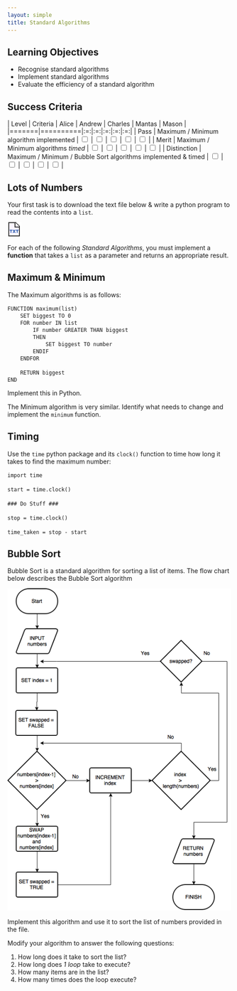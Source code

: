 ```yaml
---
layout: simple
title: Standard Algorithms
---
```


## Learning Objectives

* Recognise standard algorithms
* Implement standard algorithms
* Evaluate the efficiency of a standard algorithm

## Success Criteria

| Level | Criteria | Alice | Andrew | Charles | Mantas | Mason |
|=======|==========|:=:|:=:|:=:|:=:|:=:|
| Pass  | Maximum / Minimum algorithm implemented | <input type="checkbox"> | <input type="checkbox"> | <input type="checkbox"> | <input type="checkbox"> | <input type="checkbox"> |
| Merit | Maximum / Minimum algorithms *timed* | <input type="checkbox"> | <input type="checkbox"> | <input type="checkbox"> | <input type="checkbox"> | <input type="checkbox"> |
| Distinction | Maximum / Minimum / Bubble Sort algorithms implemented & timed | <input type="checkbox"> | <input type="checkbox"> | <input type="checkbox"> | <input type="checkbox"> | <input type="checkbox"> |


## Lots of Numbers

Your first task is to download the text file below & write a python program to read the contents into a `list`.

[![Numbers.txt](resources/txticon.png)](resources/numbers.txt)

For each of the following *Standard Algorithms*, you must implement a **function** that takes a `list` as a parameter and returns an appropriate result.

## Maximum & Minimum

The Maximum algorithms is as follows:

```
FUNCTION maximum(list)
    SET biggest TO 0
    FOR number IN list
        IF number GREATER THAN biggest
        THEN
            SET biggest TO number
        ENDIF
    ENDFOR
    
    RETURN biggest
END
```

Implement this in Python.

The Minimum algorithm is very similar. Identify what needs to change and implement the `minimum` function.

## Timing

Use the `time` python package and its `clock()` function to time how long it takes to find the maximum number:

```
import time

start = time.clock()

### Do Stuff ###

stop = time.clock()

time_taken = stop - start
```

## Bubble Sort

Bubble Sort is a standard algorithm for sorting a list of items. The flow chart below describes the Bubble Sort algorithm

![Bubble Sort Flowchart](resources/BubbleSort.png)

Implement this algorithm and use it to sort the list of numbers provided in the file.

Modify your algorithm to answer the following questions:

1. How long does it take to sort the list?
2. How long does *1 loop* take to execute?
2. How many items are in the list?
3. How many times does the loop execute?